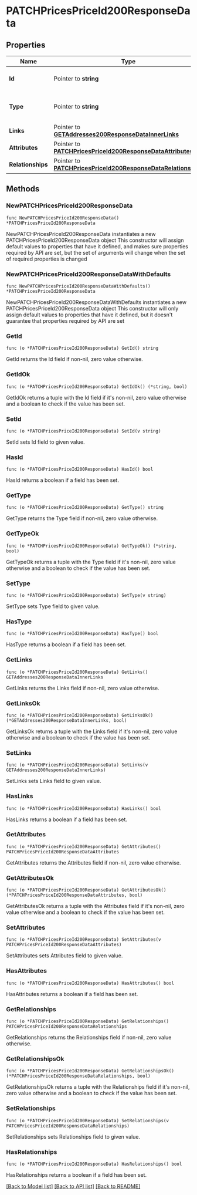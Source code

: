 # PATCHPricesPriceId200ResponseData

## Properties

Name | Type | Description | Notes
------------ | ------------- | ------------- | -------------
**Id** | Pointer to **string** | The resource&#39;s id | [optional] 
**Type** | Pointer to **string** | The resource&#39;s type | [optional] [default to "prices"]
**Links** | Pointer to [**GETAddresses200ResponseDataInnerLinks**](GETAddresses200ResponseDataInnerLinks.md) |  | [optional] 
**Attributes** | Pointer to [**PATCHPricesPriceId200ResponseDataAttributes**](PATCHPricesPriceId200ResponseDataAttributes.md) |  | [optional] 
**Relationships** | Pointer to [**PATCHPricesPriceId200ResponseDataRelationships**](PATCHPricesPriceId200ResponseDataRelationships.md) |  | [optional] 

## Methods

### NewPATCHPricesPriceId200ResponseData

`func NewPATCHPricesPriceId200ResponseData() *PATCHPricesPriceId200ResponseData`

NewPATCHPricesPriceId200ResponseData instantiates a new PATCHPricesPriceId200ResponseData object
This constructor will assign default values to properties that have it defined,
and makes sure properties required by API are set, but the set of arguments
will change when the set of required properties is changed

### NewPATCHPricesPriceId200ResponseDataWithDefaults

`func NewPATCHPricesPriceId200ResponseDataWithDefaults() *PATCHPricesPriceId200ResponseData`

NewPATCHPricesPriceId200ResponseDataWithDefaults instantiates a new PATCHPricesPriceId200ResponseData object
This constructor will only assign default values to properties that have it defined,
but it doesn't guarantee that properties required by API are set

### GetId

`func (o *PATCHPricesPriceId200ResponseData) GetId() string`

GetId returns the Id field if non-nil, zero value otherwise.

### GetIdOk

`func (o *PATCHPricesPriceId200ResponseData) GetIdOk() (*string, bool)`

GetIdOk returns a tuple with the Id field if it's non-nil, zero value otherwise
and a boolean to check if the value has been set.

### SetId

`func (o *PATCHPricesPriceId200ResponseData) SetId(v string)`

SetId sets Id field to given value.

### HasId

`func (o *PATCHPricesPriceId200ResponseData) HasId() bool`

HasId returns a boolean if a field has been set.

### GetType

`func (o *PATCHPricesPriceId200ResponseData) GetType() string`

GetType returns the Type field if non-nil, zero value otherwise.

### GetTypeOk

`func (o *PATCHPricesPriceId200ResponseData) GetTypeOk() (*string, bool)`

GetTypeOk returns a tuple with the Type field if it's non-nil, zero value otherwise
and a boolean to check if the value has been set.

### SetType

`func (o *PATCHPricesPriceId200ResponseData) SetType(v string)`

SetType sets Type field to given value.

### HasType

`func (o *PATCHPricesPriceId200ResponseData) HasType() bool`

HasType returns a boolean if a field has been set.

### GetLinks

`func (o *PATCHPricesPriceId200ResponseData) GetLinks() GETAddresses200ResponseDataInnerLinks`

GetLinks returns the Links field if non-nil, zero value otherwise.

### GetLinksOk

`func (o *PATCHPricesPriceId200ResponseData) GetLinksOk() (*GETAddresses200ResponseDataInnerLinks, bool)`

GetLinksOk returns a tuple with the Links field if it's non-nil, zero value otherwise
and a boolean to check if the value has been set.

### SetLinks

`func (o *PATCHPricesPriceId200ResponseData) SetLinks(v GETAddresses200ResponseDataInnerLinks)`

SetLinks sets Links field to given value.

### HasLinks

`func (o *PATCHPricesPriceId200ResponseData) HasLinks() bool`

HasLinks returns a boolean if a field has been set.

### GetAttributes

`func (o *PATCHPricesPriceId200ResponseData) GetAttributes() PATCHPricesPriceId200ResponseDataAttributes`

GetAttributes returns the Attributes field if non-nil, zero value otherwise.

### GetAttributesOk

`func (o *PATCHPricesPriceId200ResponseData) GetAttributesOk() (*PATCHPricesPriceId200ResponseDataAttributes, bool)`

GetAttributesOk returns a tuple with the Attributes field if it's non-nil, zero value otherwise
and a boolean to check if the value has been set.

### SetAttributes

`func (o *PATCHPricesPriceId200ResponseData) SetAttributes(v PATCHPricesPriceId200ResponseDataAttributes)`

SetAttributes sets Attributes field to given value.

### HasAttributes

`func (o *PATCHPricesPriceId200ResponseData) HasAttributes() bool`

HasAttributes returns a boolean if a field has been set.

### GetRelationships

`func (o *PATCHPricesPriceId200ResponseData) GetRelationships() PATCHPricesPriceId200ResponseDataRelationships`

GetRelationships returns the Relationships field if non-nil, zero value otherwise.

### GetRelationshipsOk

`func (o *PATCHPricesPriceId200ResponseData) GetRelationshipsOk() (*PATCHPricesPriceId200ResponseDataRelationships, bool)`

GetRelationshipsOk returns a tuple with the Relationships field if it's non-nil, zero value otherwise
and a boolean to check if the value has been set.

### SetRelationships

`func (o *PATCHPricesPriceId200ResponseData) SetRelationships(v PATCHPricesPriceId200ResponseDataRelationships)`

SetRelationships sets Relationships field to given value.

### HasRelationships

`func (o *PATCHPricesPriceId200ResponseData) HasRelationships() bool`

HasRelationships returns a boolean if a field has been set.


[[Back to Model list]](../README.md#documentation-for-models) [[Back to API list]](../README.md#documentation-for-api-endpoints) [[Back to README]](../README.md)


